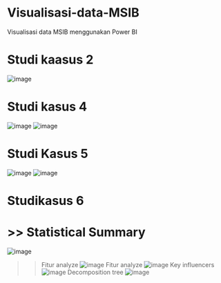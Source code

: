 # Visualisasi-data-MSIB
Visualisasi data MSIB menggunakan Power BI

# Studi kaasus 2
![image](https://github.com/user-attachments/assets/66b46b6e-a04f-4df2-a4db-cc8b8e6ffd3a)

# Studi kasus 4
![image](https://github.com/user-attachments/assets/7a900827-b91e-4577-83e9-0863caa32087)
![image](https://github.com/user-attachments/assets/7e1fb6ac-87b8-4697-be51-18ed9ced2fc3)

# Studi Kasus 5
![image](https://github.com/user-attachments/assets/dc3d5006-fce6-4395-883d-b504aca2be0d)
![image](https://github.com/user-attachments/assets/253cb6cf-630a-46c2-87b3-cf2478c22d05)

# Studikasus 6
# >> Statistical Summary
![image](https://github.com/user-attachments/assets/7ccfa83d-b957-45f6-a99e-5682a483a100)

>> Fitur analyze
![image](https://github.com/user-attachments/assets/3c2f4a10-550a-41f5-84fd-caf9117fd814)
>> Fitur analyze
![image](https://github.com/user-attachments/assets/057b3d56-3a80-4412-9beb-b2a892aabdef)
>> Key influencers
![image](https://github.com/user-attachments/assets/c5a89ccc-6b20-46f5-b47c-64e414253d12)
>> Decomposition tree 
![image](https://github.com/user-attachments/assets/e34f98da-50ab-42b4-b5d9-ca2e23cf7768)



